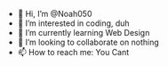 - 👋 Hi, I’m @Noah050
- 👀 I’m interested in coding, duh
- 🌱 I’m currently learning Web Design
- 💞️ I’m looking to collaborate on nothing
- 📫 How to reach me: You Cant

<!---
Noah050/Noah050 is a ✨ special ✨ repository because its `README.md` (this file) appears on your GitHub profile.
You can click the Preview link to take a look at your changes.
--->

